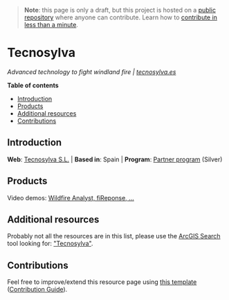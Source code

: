 > **Note**: this page is only a draft, but this project is hosted on a [public repository](https://github.com/hhkaos/awesome-arcgis) where anyone can contribute. Learn how to [contribute in less than a minute](https://github.com/hhkaos/awesome-arcgis/blob/master/CONTRIBUTING.md#contributions).

# Tecnosylva

*Advanced technology to fight windland fire | [tecnosylva.es](https://tecnosylva.es/en/)*

<!-- START doctoc generated TOC please keep comment here to allow auto update -->
<!-- DON'T EDIT THIS SECTION, INSTEAD RE-RUN doctoc TO UPDATE -->
**Table of contents**

- [Introduction](#introduction)
- [Products](#products)
- [Additional resources](#additional-resources)
- [Contributions](#contributions)

<!-- END doctoc generated TOC please keep comment here to allow auto update -->

## Introduction

**Web**: [Tecnosylva S.L.](https://partners.esri.com/PartnerDetail?id=a2T70000000TNfzEAG) | **Based in**: Spain | **Program**: [Partner program](../../programs/partner-program/README.md) (Silver)


## Products

Video demos: [Wildfire Analyst, fiReponse, ...](https://www.youtube.com/channel/UCiOrPZ65Xkl-Jmc3BISGZFw)

## Additional resources

Probably not all the resources are in this list, please use the [ArcGIS Search](https://esri-es.github.io/arcgis-search/) tool looking for: ["Tecnosylva"](https://esri-es.github.io/arcgis-search/?search="Tecnosylva"&utm_campaign=awesome-list&utm_source=awesome-list&utm_medium=page).

## Contributions

Feel free to improve/extend this resource page using [this template](https://github.com/hhkaos/awesome-arcgis/blob/master/templates/PARTNER_PAGE_TEMPLATE.md) ([Contribution Guide](https://github.com/hhkaos/awesome-arcgis/blob/master/CONTRIBUTING.md)).
